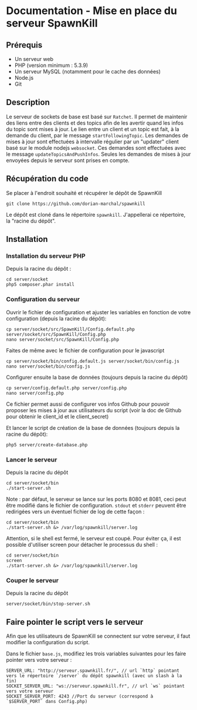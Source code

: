 Documentation - Mise en place du serveur SpawnKill
===============================================================

Prérequis
---------

- Un serveur web
- PHP (version minimum : 5.3.9)
- Un serveur MySQL (notamment pour le cache des données)
- Node.js
- Git

Description
-----------

Le serveur de sockets de base est basé sur `Ratchet`.
Il permet de maintenir des liens entre des clients et des topics afin de les avertir quand les infos du topic sont mises à jour.
Le lien entre un client et un topic est fait, à la demande du client, par le message `startFollowingTopic`.
Les demandes de mises à jour sont effectuées à intervalle régulier par un "updater" client basé sur le module nodejs `websocket`. Ces demandes sont effectuées avec le message `updateTopicsAndPushInfos`. Seules les demandes de mises à jour envoyées depuis le serveur sont prises en compte.


Récupération du code
--------------------

Se placer à l'endroit souhaité et récupérer le dépôt de SpawnKill

```
git clone https://github.com/dorian-marchal/spawnkill
```

Le dépôt est cloné dans le répertoire `spawnkill`. J'appellerai ce répertoire, la "racine du dépôt".

Installation
------------

### Installation du serveur PHP

Depuis la racine du dépôt :

```
cd server/socket
php5 composer.phar install
```

### Configuration du serveur

Ouvrir le fichier de configuration et ajuster les variables en fonction de votre configuration (depuis la racine du dépôt):

```
cp server/socket/src/SpawnKill/Config.default.php server/socket/src/SpawnKill/Config.php
nano server/socket/src/SpawnKill/Config.php
```

Faites de même avec le fichier de configuration pour le javascript

```
cp server/socket/bin/config.default.js server/socket/bin/config.js
nano server/socket/bin/config.js
```

Configurer ensuite la base de données (toujours depuis la racine du dépôt)

```
cp server/config.default.php server/config.php
nano server/config.php
```

Ce fichier permet aussi de configurer vos infos Github pour pouvoir proposer les mises à jour aux utilisateurs du script (voir la doc de Github pour obtenir le client_id et le client_secret)

Et lancer le script de création de la base de données (toujours depuis la racine du dépôt):

```
php5 server/create-database.php
```

### Lancer le serveur

Depuis la racine du dépôt

```
cd server/socket/bin
./start-server.sh
```

Note : par défaut, le serveur se lance sur les ports 8080 et 8081, ceci peut être modifié dans le fichier de configuration.
`stdout` et `stderr` peuvent être redirigées vers un éventuel fichier de log de cette façon :

```
cd server/socket/bin
./start-server.sh &> /var/log/spawnkill/server.log
```

Attention, si le shell est fermé, le serveur est coupé.
Pour éviter ça, il est possible d'utiliser screen pour détacher le processus du shell :

```
cd server/socket/bin
screen
./start-server.sh &> /var/log/spawnkill/server.log
```

### Couper le serveur

Depuis la racine du dépôt

```
server/socket/bin/stop-server.sh
```

Faire pointer le script vers le serveur
---------------------------------------

Afin que les utilisateurs de SpawnKill se connectent sur votre serveur, il faut modifier la configuration du script.

Dans le fichier `base.js`, modifiez les trois variables suivantes pour les faire pointer vers votre serveur :

```
SERVER_URL: "http://serveur.spawnkill.fr/", // url `http` pointant vers le répertoire `/server` du dépôt spawnkill (avec un slash à la fin)
SOCKET_SERVER_URL: "ws://serveur.spawnkill.fr", // url `ws` pointant vers votre serveur
SOCKET_SERVER_PORT: 4243 //Port du serveur (correspond à `$SERVER_PORT` dans Config.php)
```